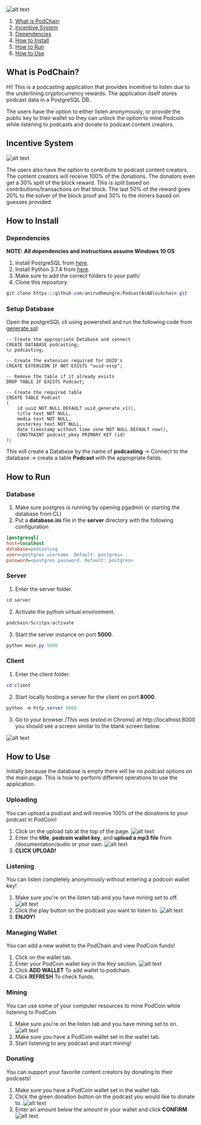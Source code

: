 ![alt text](documentation_assets/images/logo.png "Podchain logo")

[pyversion-button]: https://img.shields.io/pypi/pyversions/Markdown.svg

1. [What is PodChain](#What-is-PodChain?)  
2. [Incentive System](#Incentive-System)
3. [Dependencies](#Dependancies)
4. [How to Install](#How-to-Install)
5. [How to Run](#How-to-Run)
6. [How to Use](#How-to-Use)

## What is PodChain?

Hi! This is a podcasting application that provides incentive to listen due to the underlining cryptocurrency rewards. The application itself stores podcast data in a PostgreSQL DB. 

The users have the option to either listen anonymously, or provide the public key to their wallet so they can unlock the option to mine Podcoin while listening to podcasts and donate to podcast content creators.

## Incentive System

![alt text](documentation_assets/images/incentive_distribution.png "Incentive Distribution")

The users also have the option to contribute to podcast content creators. The content creators will receive 100% of the donations. The donators even get a 30% split of the block reward. This is split based on contributions/transactions on that block. The last 50% of the reward goes 20% to the solver of the block proof and 30% to the miners based on guesses provided.

## How to Install

### Dependencies

**NOTE: All dependencies and instructions assume Windows 10 OS**

1. Install PostgreSQL from [here](https://www.enterprisedb.com/thank-you-downloading-postgresql?anid=1257093).
2. Install Python 3.7.4 from [here](https://www.python.org/ftp/python/3.7.4/python-3.7.4-amd64.exe).
3. Make sure to add the correct folders to your path/
4. Clone this repository.
```powershell
git clone https://github.com/anirudhmungre/PodcastAsABlockchain.git
```

### Setup Database

Open the postgreSQL cli using powershell and run the following code from [generate.sql](database/generate.sql):
```postgresql
-- Create the appropriate Database and connect
CREATE DATABASE podcasting;
\c podcasting;

-- Create the extension required for UUID's
CREATE EXTENSION IF NOT EXISTS "uuid-ossp";

-- Remove the table if it already exists
DROP TABLE IF EXISTS Podcast;

-- Create the required table
CREATE TABLE Podcast
(
    id uuid NOT NULL DEFAULT uuid_generate_v1(),
    title text NOT NULL,
    media text NOT NULL,
    posterkey text NOT NULL,
    date timestamp without time zone NOT NULL DEFAULT now(),
    CONSTRAINT podcast_pkey PRIMARY KEY (id)
);
```
This will create a Database by the name of **podcasting** -> Connect to the database -> create a table **Podcast** with the appropriate fields.

## How to Run

### Database

1. Make sure postgres is running by opening pgadmin or starting the database from CLI
2. Put a **database.ini** file in the **server** directory with the following configuration
```ini
[postgresql]
host=localhost
database=podcasting
user=<postgres username. Default: postgres>
password=<postgres password. Default: postgres>
```

### Server

1. Enter the server folder.
```powershell
cd server
```
2. Activate the python virtual environment.
```powershell
podchain/Scritps/activate
```
3. Start the server instance on port **5000**.
```powershell
python main.py 5000
```

### Client

1. Enter the client folder.
```powershell
cd client
```
2. Start locally hosting a server for the client on port **8000**.
```powershell
python -m http.server 8000
```
3. Go to your browser *(This was tested in Chrome)* at http://localhost:8000 you should see a screen similar to the blank screen below.

![alt text](documentation_assets/images/main_screen_blank.png "Blank Main Screen")


## How to Use

Initially because the database is empty there will be no podcast options on the main page. This is how to perform different operations to use the application.

### Uploading

You can upload a podcast and will receive 100% of the donations to your podcast in PodCoin!

1. Click on the upload tab at the top of the page.
![alt text](documentation_assets/images/click_upload_tab.png "Click Upload Tab")
2. Enter the **title**, **podcoin wallet key**, and **upload a mp3 file** from /documentation/audio or your own.
![alt text](documentation_assets/images/upload_information.png "Enter Podcast Info and Upload MP3")
3. **CLICK UPLOAD!**

### Listening

You can listen completely anonymously without entering a podcoin wallet key!

1. Make sure you're on the listen tab and you have mining set to off.
![alt text](documentation_assets/images/anon_listening.png "Mining option set to off")
2. Click the play button on the podcast you want to listen to.
![alt text](documentation_assets/images/click_play.png "Click play button")
3. **ENJOY!**

### Managing Wallet

You can add a new wallet to the PodChain and view PodCoin funds!

1. Click on the wallet tab.  
2. Enter your PodCoin wallet key in the Key section.
![alt text](documentation_assets/images/enter_wallet.png "Click play button")
3. Click **ADD WALLET** To add wallet to podchain.
3. Click **REFRESH** To check funds.

### Mining

You can use some of your computer resources to mine PodCoin while listening to PodCoin

1. Make sure you're on the listen tab and you have mining set to on.
![alt text](documentation_assets/images/mining_on.png "Set Mining On")
2. Make sure you have a PodCoin wallet set in the wallet tab.
3. Start listening to any podcast and start mining!

### Donating

You can support your favorite content creators by donating to their podcasts!

1. Make sure you have a PodCoin wallet set in the wallet tab.
2. Click the green donation button on the podcast you would like to donate to.
![alt text](documentation_assets/images/click_donate.png "Click Donation Button")
3. Enter an amount below the amount in your wallet and click **CONFIRM**
![alt text](documentation_assets/images/confirm_donation.png "Click Donation Button")
